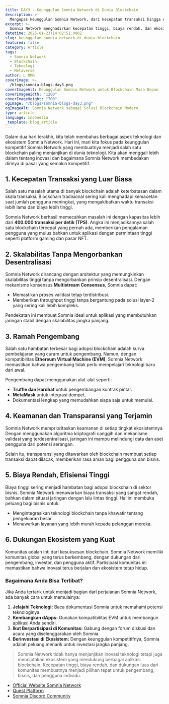 ```yaml
---
title: DAY3 - Keunggulan Somnia Network di Dunia Blockchain
description: >-
  Mengupas keunggulan Somnia Network, dari kecepatan transaksi hingga efisiensi biaya, sebagai solusi masa depan blockchain.
excerpt: >-
  Somnia Network menghadirkan kecepatan tinggi, biaya rendah, dan ekosistem kuat untuk mendukung berbagai aplikasi blockchain di era teknologi modern.
datetime: 2025-01-23T14:02:51.000Z
slug: keunggulan-somnia-network-di-dunia-blockchain
featured: false
category: Article
tags:
  - Somnia Network
  - Blockchain
  - Teknologi
  - Metaverse
author: L RMN
coverImage: >-
  /blogs/somnia-blogs-day3.png
coverImageAlt: Keunggulan Somnia Network untuk Blockchain Masa Depan
coverImageWidth: "1200"
coverImageHeight: "700"
ogImage: "/blogs/somnia-blogs-day3.png"
ogImageAlt: Somnia Network sebagai Solusi Blockchain Modern
type: article
language: Indonesia
_template: blog_article
---
```


Dalam dua hari terakhir, kita telah membahas berbagai aspek teknologi dan ekosistem Somnia Network. Hari ini, mari kita fokus pada keunggulan kompetitif Somnia Network yang membuatnya menjadi salah satu blockchain paling menjanjikan di dunia teknologi. Kita akan menggali lebih dalam tentang inovasi dan bagaimana Somnia Network membedakan dirinya di pasar yang semakin kompetitif.

## 1. Kecepatan Transaksi yang Luar Biasa

Salah satu masalah utama di banyak blockchain adalah keterbatasan dalam skala transaksi. Blockchain tradisional sering kali menghadapi kemacetan saat jumlah pengguna meningkat, yang mengakibatkan waktu transaksi lebih lama dan biaya lebih tinggi.

Somnia Network berhasil memecahkan masalah ini dengan kapasitas lebih dari **400.000 transaksi per detik (TPS)**. Angka ini menjadikannya salah satu blockchain tercepat yang pernah ada, memberikan pengalaman pengguna yang mulus bahkan untuk aplikasi dengan permintaan tinggi seperti platform gaming dan pasar NFT.

## 2. Skalabilitas Tanpa Mengorbankan Desentralisasi

Somnia Network dirancang dengan arsitektur yang memungkinkan skalabilitas tinggi tanpa mengorbankan prinsip desentralisasi. Dengan mekanisme konsensus **Multistream Consensus**, Somnia dapat:

- Memastikan proses validasi tetap terdistribusi.
- Memberikan throughput tinggi tanpa bergantung pada solusi layer-2 yang sering kali lebih kompleks.

Pendekatan ini membuat Somnia ideal untuk aplikasi yang membutuhkan jaringan stabil dengan skalabilitas jangka panjang.

## 3. Ramah Pengembang

Salah satu hambatan terbesar bagi adopsi blockchain adalah kurva pembelajaran yang curam untuk pengembang. Namun, dengan kompatibilitas **Ethereum Virtual Machine (EVM)**, Somnia Network memastikan bahwa pengembang tidak perlu mempelajari teknologi baru dari awal.

Pengembang dapat menggunakan alat-alat seperti:

- **Truffle dan Hardhat** untuk pengembangan kontrak pintar.
- **MetaMask** untuk integrasi dompet.
- Dokumentasi lengkap yang memudahkan siapa saja untuk memulai.

## 4. Keamanan dan Transparansi yang Terjamin

Somnia Network memprioritaskan keamanan di setiap tingkat ekosistemnya. Dengan menggunakan algoritma kriptografi canggih dan mekanisme validasi yang terdesentralisasi, jaringan ini mampu melindungi data dan aset pengguna dari potensi serangan.

Selain itu, transparansi yang ditawarkan oleh blockchain membuat setiap transaksi dapat dilacak, memberikan rasa aman bagi pengguna dan bisnis.

## 5. Biaya Rendah, Efisiensi Tinggi

Biaya tinggi sering menjadi hambatan bagi adopsi blockchain di sektor bisnis. Somnia Network menawarkan biaya transaksi yang sangat rendah, bahkan dalam situasi jaringan dengan lalu lintas tinggi. Hal ini membuka peluang bagi bisnis untuk:

- Mengintegrasikan teknologi blockchain tanpa khawatir tentang pengeluaran besar.
- Menawarkan layanan yang lebih murah kepada pelanggan mereka.

## 6. Dukungan Ekosistem yang Kuat

Komunitas adalah inti dari kesuksesan blockchain. Somnia Network memiliki komunitas global yang terus berkembang, dengan dukungan dari pengembang, investor, dan pengguna aktif. Partisipasi komunitas ini memastikan bahwa inovasi terus berjalan dan ekosistem tetap hidup.

### Bagaimana Anda Bisa Terlibat?

Jika Anda tertarik untuk menjadi bagian dari perjalanan Somnia Network, ada banyak cara untuk memulainya:

1. **Jelajahi Teknologi:** Baca dokumentasi Somnia untuk memahami potensi teknologinya.
2. **Kembangkan dApps:** Gunakan kompatibilitas EVM untuk membangun aplikasi Anda sendiri.
3. **Ikut Berpartisipasi di Komunitas:** Gabung dengan forum diskusi dan acara yang diselenggarakan oleh Somnia.
4. **Berinvestasi di Ekosistem:** Dengan keunggulan kompetitifnya, Somnia adalah peluang menarik untuk investasi jangka panjang.

> Somnia Network tidak hanya menjanjikan inovasi teknologi tetapi juga menciptakan ekosistem yang mendukung berbagai aplikasi blockchain. Kecepatan tinggi, biaya rendah, dan dukungan luas dari komunitas membuatnya menjadi pilihan tepat untuk pengembang, bisnis, dan pengguna individu.

- [Official Website Somnia Network](https://somnia.network/)
- [Quest Platform](https://quest.somnia.network/referrals/0F6091D2)
- [Somnia Discord Community](https://discord.gg/somnia)
